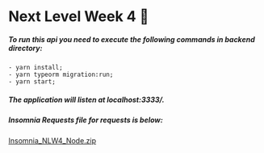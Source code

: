 
# Next Level Week 4 🚀

##### To run this api you need to execute the following commands in backend directory: 
    - yarn install;
    - yarn typeorm migration:run;
    - yarn start;

##### The application will listen at localhost:3333/.

##### Insomnia Requests file for requests is below:

[Insomnia_NLW4_Node.zip](https://github.com/vitormuuniz/nlw4-nps/files/6515723/Insomnia_NLW4_Node.zip)

